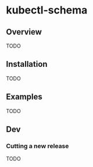 # kubectl-schema

## Overview

TODO

## Installation

TODO

## Examples

TODO

## Dev

### Cutting a new release

TODO
